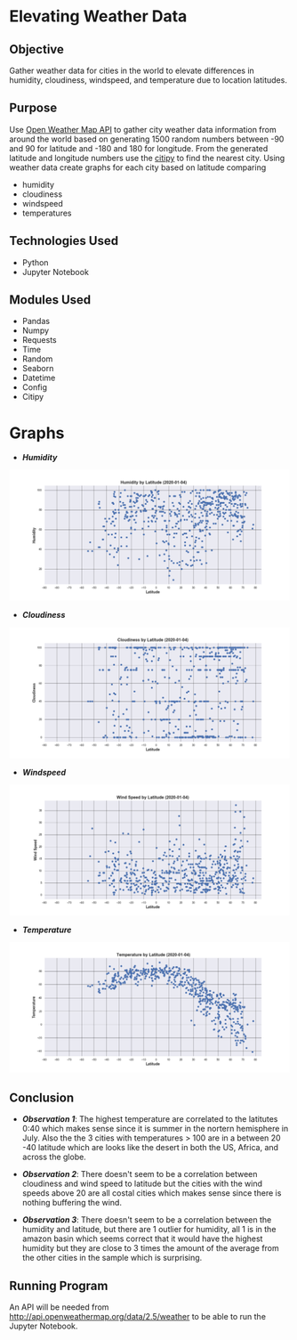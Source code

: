 # Elevating Weather Data

## Objective

Gather weather data for cities in the world to elevate differences in humidity, cloudiness, windspeed, and temperature due to location latitudes.

## Purpose

Use [Open Weather Map API](http://api.openweathermap.org/data/2.5/weather) to gather city weather data information from around the world based on generating 1500 random numbers between -90 and 90 for latitude and -180 and 180 for longitude.  From the generated latitude and longitude numbers use the [citipy](https://github.com/wingchen/citipy) to find the nearest city.  Using weather data create graphs for each city based on latitude comparing
- humidity 
- cloudiness
- windspeed
- temperatures

## Technologies Used

- Python
- Jupyter Notebook

## Modules Used

- Pandas
- Numpy
- Requests
- Time
- Random
- Seaborn
- Datetime
- Config
- Citipy

# Graphs

- ***Humidity***
<img src="https://github.com/ktung1189/WeatherPy/blob/master/Images/Humidity.png" alt='humidity'>

- ***Cloudiness***
<img src="https://github.com/ktung1189/WeatherPy/blob/master/Images/Cloudiness.png" alt='cloudiness'>

- ***Windspeed***
<img src="https://github.com/ktung1189/WeatherPy/blob/master/Images/WindSpeed.png" alt='windspeed'>

- ***Temperature***
<img src="https://github.com/ktung1189/WeatherPy/blob/master/Images/Temperature.png" alt='temperature'>

## Conclusion

- ***Observation 1***: The highest temperature are correlated to the latitutes 0:40 which makes sense since it is summer in the nortern hemisphere in July. Also the the 3 cities with temperatures > 100 are in a between 20 -40 latitude which are looks like the desert in both the US, Africa, and across the globe.

- ***Observation 2***: There doesn't seem to be a correlation between cloudiness and wind speed to latitude but the cities with the wind speeds above 20 are all costal cities which makes sense since there is nothing buffering the wind.

- ***Observation 3***: There doesn't seem to be a correlation between the humidity and latitude, but there are 1 outlier for humidity, all 1 is in the amazon basin which seems correct that it would have the highest humidity but they are close to 3 times the amount of the average from the other cities in the sample which is surprising.

## Running Program

An API will be needed from http://api.openweathermap.org/data/2.5/weather to be able to run the Jupyter Notebook.